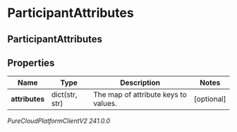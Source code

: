 # ParticipantAttributes

## ParticipantAttributes

## Properties

|Name | Type | Description | Notes|
|------------ | ------------- | ------------- | -------------|
| **attributes** | dict(str, str) | The map of attribute keys to values. | [optional] |



_PureCloudPlatformClientV2 241.0.0_
